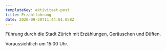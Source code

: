 ```yaml
---
templateKey: aktivitaet-post
title: Erzählführung
date: 2020-09-20T11:44:01.058Z
---
```

Führung durch die Stadt Zürich mit Erzählungen, Geräuschen und Düften.

Voraussichtlich um 15:00 Uhr.